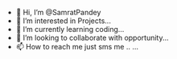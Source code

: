 - 👋 Hi, I’m @SamratPandey
- 👀 I’m interested in Projects...
- 🌱 I’m currently learning coding...
- 💞️ I’m looking to collaborate with opportunity...
- 📫 How to reach me just sms me ..
...

<!---
SamratPandey/SamratPandey is a ✨ special ✨ repository because its `README.md` (this file) appears on your GitHub profile.
You can click the Preview link to take a look at your changes.
--->
